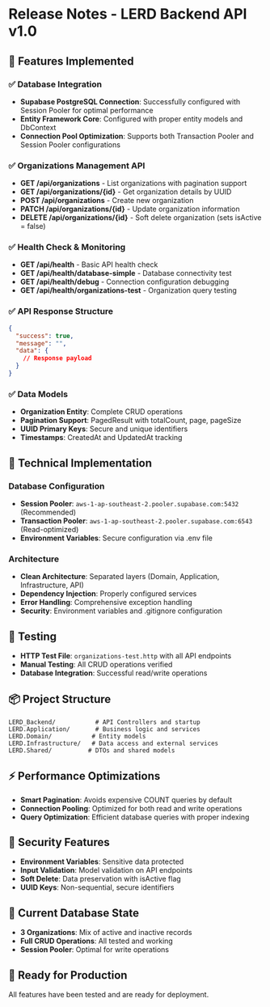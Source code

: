 # Release Notes - LERD Backend API v1.0

## 🚀 Features Implemented

### ✅ Database Integration
- **Supabase PostgreSQL Connection**: Successfully configured with Session Pooler for optimal performance
- **Entity Framework Core**: Configured with proper entity models and DbContext
- **Connection Pool Optimization**: Supports both Transaction Pooler and Session Pooler configurations

### ✅ Organizations Management API
- **GET /api/organizations** - List organizations with pagination support
- **GET /api/organizations/{id}** - Get organization details by UUID
- **POST /api/organizations** - Create new organization
- **PATCH /api/organizations/{id}** - Update organization information
- **DELETE /api/organizations/{id}** - Soft delete organization (sets isActive = false)

### ✅ Health Check & Monitoring
- **GET /api/health** - Basic API health check
- **GET /api/health/database-simple** - Database connectivity test
- **GET /api/health/debug** - Connection configuration debugging
- **GET /api/health/organizations-test** - Organization query testing

### ✅ API Response Structure
```json
{
  "success": true,
  "message": "",
  "data": {
    // Response payload
  }
}
```

### ✅ Data Models
- **Organization Entity**: Complete CRUD operations
- **Pagination Support**: PagedResult with totalCount, page, pageSize
- **UUID Primary Keys**: Secure and unique identifiers
- **Timestamps**: CreatedAt and UpdatedAt tracking

## 🔧 Technical Implementation

### Database Configuration
- **Session Pooler**: `aws-1-ap-southeast-2.pooler.supabase.com:5432` (Recommended)
- **Transaction Pooler**: `aws-1-ap-southeast-2.pooler.supabase.com:6543` (Read-optimized)
- **Environment Variables**: Secure configuration via .env file

### Architecture
- **Clean Architecture**: Separated layers (Domain, Application, Infrastructure, API)
- **Dependency Injection**: Properly configured services
- **Error Handling**: Comprehensive exception handling
- **Security**: Environment variables and .gitignore configuration

## 🧪 Testing
- **HTTP Test File**: `organizations-test.http` with all API endpoints
- **Manual Testing**: All CRUD operations verified
- **Database Integration**: Successful read/write operations

## 📦 Project Structure
```
LERD_Backend/           # API Controllers and startup
LERD.Application/       # Business logic and services  
LERD.Domain/           # Entity models
LERD.Infrastructure/   # Data access and external services
LERD.Shared/          # DTOs and shared models
```

## ⚡ Performance Optimizations
- **Smart Pagination**: Avoids expensive COUNT queries by default
- **Connection Pooling**: Optimized for both read and write operations
- **Query Optimization**: Efficient database queries with proper indexing

## 🔐 Security Features
- **Environment Variables**: Sensitive data protected
- **Input Validation**: Model validation on API endpoints
- **Soft Delete**: Data preservation with isActive flag
- **UUID Keys**: Non-sequential, secure identifiers

## 📝 Current Database State
- **3 Organizations**: Mix of active and inactive records
- **Full CRUD Operations**: All tested and working
- **Session Pooler**: Optimal for write operations

## 🎯 Ready for Production
All features have been tested and are ready for deployment.
